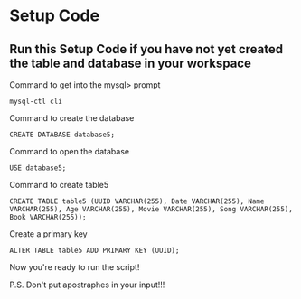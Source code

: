 # Setup Code

## Run this Setup Code if you have not yet created the table and database in your workspace


Command to get into the mysql> prompt

`mysql-ctl cli`

Command to create the database

`CREATE DATABASE database5;`

Command to open the database

`USE database5;`

Command to create table5

`CREATE TABLE table5 (UUID VARCHAR(255), Date VARCHAR(255), Name VARCHAR(255), Age VARCHAR(255), Movie VARCHAR(255), Song VARCHAR(255), Book VARCHAR(255)); `

Create a primary key

`ALTER TABLE table5 ADD PRIMARY KEY (UUID);`

Now you're ready to run the script!

P.S. Don't put apostraphes in your input!!!